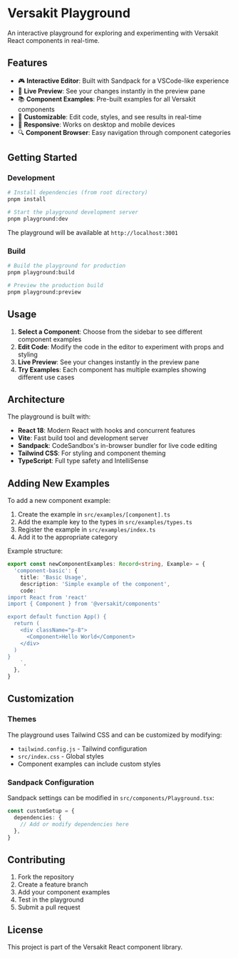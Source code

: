 # Versakit Playground

An interactive playground for exploring and experimenting with Versakit React components in real-time.

## Features

- 🎮 **Interactive Editor**: Built with Sandpack for a VSCode-like experience
- 🔄 **Live Preview**: See your changes instantly in the preview pane
- 📚 **Component Examples**: Pre-built examples for all Versakit components
- 🎨 **Customizable**: Edit code, styles, and see results in real-time
- 📱 **Responsive**: Works on desktop and mobile devices
- 🔍 **Component Browser**: Easy navigation through component categories

## Getting Started

### Development

```bash
# Install dependencies (from root directory)
pnpm install

# Start the playground development server
pnpm playground:dev
```

The playground will be available at `http://localhost:3001`

### Build

```bash
# Build the playground for production
pnpm playground:build

# Preview the production build
pnpm playground:preview
```

## Usage

1. **Select a Component**: Choose from the sidebar to see different component examples
2. **Edit Code**: Modify the code in the editor to experiment with props and styling
3. **Live Preview**: See your changes instantly in the preview pane
4. **Try Examples**: Each component has multiple examples showing different use cases

## Architecture

The playground is built with:

- **React 18**: Modern React with hooks and concurrent features
- **Vite**: Fast build tool and development server
- **Sandpack**: CodeSandbox's in-browser bundler for live code editing
- **Tailwind CSS**: For styling and component theming
- **TypeScript**: Full type safety and IntelliSense

## Adding New Examples

To add a new component example:

1. Create the example in `src/examples/[component].ts`
2. Add the example key to the types in `src/examples/types.ts`
3. Register the example in `src/examples/index.ts`
4. Add it to the appropriate category

Example structure:

```typescript
export const newComponentExamples: Record<string, Example> = {
  'component-basic': {
    title: 'Basic Usage',
    description: 'Simple example of the component',
    code: `
import React from 'react'
import { Component } from '@versakit/components'

export default function App() {
  return (
    <div className="p-8">
      <Component>Hello World</Component>
    </div>
  )
}
    `,
  },
}
```

## Customization

### Themes

The playground uses Tailwind CSS and can be customized by modifying:
- `tailwind.config.js` - Tailwind configuration
- `src/index.css` - Global styles
- Component examples can include custom styles

### Sandpack Configuration

Sandpack settings can be modified in `src/components/Playground.tsx`:

```typescript
const customSetup = {
  dependencies: {
    // Add or modify dependencies here
  },
}
```

## Contributing

1. Fork the repository
2. Create a feature branch
3. Add your component examples
4. Test in the playground
5. Submit a pull request

## License

This project is part of the Versakit React component library.
